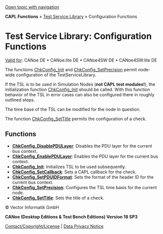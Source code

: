 [Open topic with navigation](../../../../CANoeDEFamily.htm#Topics/CAPLFunctions/Test/CAPLfunctionsTSLConfigurationFunctions.md)

**CAPL Functions** » [Test Service Library](CAPLfunctionsTSLOverview.md) » Configuration Functions

# Test Service Library: Configuration Functions

[Valid for](../../Shared/FeatureAvailability.md): CANoe DE • CANoe:lite DE • CANoe4SW DE • CANoe4SW:lite DE

The functions [ChkConfig_Init](Functions/CAPLfunctionChkConfigInit.md) and [ChkConfig_SetPrecision](Functions/CAPLfunctionChkConfigSetPrecision.md) permit node-wide configuration of the TestServiceLibrary.

If the TSL is to be used in Simulation Nodes (**not CAPL test modules!**), the initialization function [ChkConfig_Init](Functions/CAPLfunctionChkConfigInit.md) should be called. With this function behavior of the TSL in error cases can also be configured there in roughly outlined steps.

The time base of the TSL can be modified for the node in question.

The function [ChkConfig_SetTitle](Functions/CAPLfunctionChkConfigSetTitle.md) permits the configuration of a check.

## Functions

- **[ChkConfig_DisablePDULayer](Functions/CAPLfunctionChkConfigDisablePDULayer.md)**: Disables the PDU layer for the current bus context.
- **[ChkConfig_EnablePDULayer](Functions/CAPLfunctionChkConfigEnablePDULayer.md)**: Enables the PDU layer for the current bus context.
- **[ChkConfig_Init](Functions/CAPLfunctionChkConfigInit.md)**: Initializes TSL to be used subsequently.
- **[ChkConfig_SetCallback](Functions/CAPLfunctionChkConfigSetCallback.md)**: Sets a CAPL callback for the check.
- **[ChkConfig_SetPDUIDFormat](Functions/CAPLfunctionChkConfigSetPDUIDFormat.md)**: Sets the format of the header ID for the current bus context.
- **[ChkConfig_SetPrecision](Functions/CAPLfunctionChkConfigSetPrecision.md)**: Configures the TSL time basis for the current node.
- **[ChkConfig_SetTitle](Functions/CAPLfunctionChkConfigSetTitle.md)**: Sets the title of a check.

© Vector Informatik GmbH

**CANoe (Desktop Editions & Test Bench Editions) Version 18 SP3**

[Contact/Copyright/License](../../Shared/ContactCopyrightLicense.md) | [Data Privacy Notice](https://www.vector.com/int/en/company/get-info/privacy-policy/)
